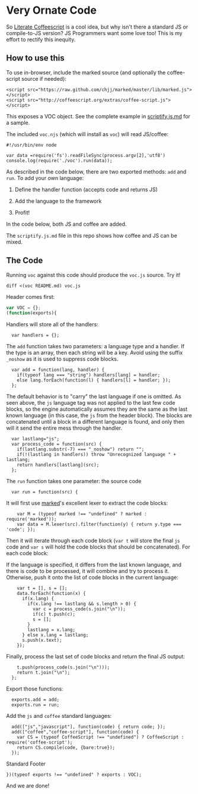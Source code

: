 # Very Ornate Code

So [Literate Coffeescript](http://coffeescript.org/#literate) is a cool idea,
but why isn't there a standard JS or compile-to-JS version?  JS Programmers want
some love too!  This is my effort to rectify this inequity.


## How to use this

To use in-browser, include the marked source (and optionally the coffee-script 
source if needed):

```html_noshow
<script src="https://raw.github.com/chjj/marked/master/lib/marked.js"></script>
<script src="http://coffeescript.org/extras/coffee-script.js"></script>
```

This exposes a VOC object.  See the complete example in 
[scriptify.js.md](https://github.com/Niggler/voc/blob/master/scriptify.js.md#complete-example) for a sample. 


The included `voc.njs` (which will install as `voc`) will read JS/coffee:

```js_noshow
#!/usr/bin/env node

var data =require('fs').readFileSync(process.argv[2],'utf8')
console.log(require('./voc').run(data));
```

As described in the code below, there are two exported methods: `add` and `run`.
To add your own language:

1. Define the handler function (accepts code and returns JS)

2. Add the language to the framework

3. Profit!

In the code below, both JS and coffee are added.

The `scriptify.js.md` file in this repo shows how coffee and JS can be mixed.


## The Code

Running `voc` against this code should produce the `voc.js` source.  Try it!

```bash_noshow
diff <(voc README.md) voc.js
```


Header comes first:

```js
var VOC = {};
(function(exports){
```

Handlers will store all of the handlers: 

```
  var handlers = {};
```

The `add` function takes two parameters: a language type and a handler.  If the type is an array, then each string will be a key.  Avoid using the suffix 
`_noshow` as it is used to suppress code blocks.

```
  var add = function(lang, handler) {
    if(typeof lang === "string") handlers[lang] = handler; 
    else lang.forEach(function(l) { handlers[l] = handler; });
  };
```

The default behavior is to "carry" the last language if one is omitted.  As seen
above, the `js` language tag was not applied to the last few code blocks, so the
engine automatically assumes they are the same as the last known language (in 
this case, the `js` from the header block).  The blocks are concatenated until a
block in a different language is found, and only then will it send the entire 
mess through the handler.

```
  var lastlang="js";
  var process_code = function(src) {
    if(lastlang.substr(-7) === "_noshow") return "";
    if(!(lastlang in handlers)) throw "Unrecognized language " + lastlang;
    return handlers[lastlang](src);
  };
```

The `run` function takes one parameter: the source code

```
  var run = function(src) {
```

It will first use [marked](https://npmjs.org/package/marked)'s excellent lexer
to extract the code blocks:

```
    var M = (typeof marked !== "undefined" ? marked : require('marked'));
    var data = M.lexer(src).filter(function(y) { return y.type === 'code'; });
```

Then it will iterate through each code block (`var t` will store the final `js`
code and `var s` will hold the code blocks that should be concatenated).  For
each code block:

If the language is specified, it differs from the last known language, and there
is code to be processed, it will combine and try to process it. Otherwise, push
it onto the list of code blocks in the current language:

```
    var t = [], s = [];
    data.forEach(function(x) {
      if(x.lang) {
        if(x.lang !== lastlang && s.length > 0) {
          var c = process_code(s.join("\n"));
          if(c) t.push(c);
          s = [];
        }
        lastlang = x.lang; 
      } else x.lang = lastlang;
      s.push(x.text);
    });
```

Finally, process the last set of code blocks and return the final JS output:

```
    t.push(process_code(s.join("\n")));
    return t.join("\n");
  };
```

Export those functions:

```
  exports.add = add;
  exports.run = run;
```

Add the `js` and `coffee` standard languages:

```
  add(["js","javascript"], function(code) { return code; });
  add(["coffee","coffee-script"], function(code) {
    var CS = (typeof CoffeeScript !== "undefined") ? CoffeeScript : require('coffee-script');
    return CS.compile(code, {bare:true});
  });
```

Standard Footer

```
})(typeof exports !== "undefined" ? exports : VOC);
```

And we are done!
